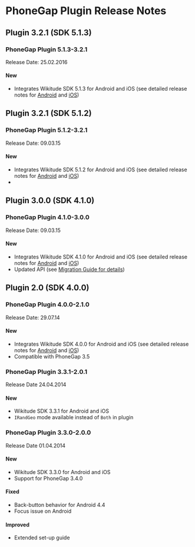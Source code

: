 # PhoneGap Plugin Release Notes
## Plugin 3.2.1 (SDK 5.1.3)
### PhoneGap Plugin 5.1.3-3.2.1
Release Date: 25.02.2016
#### New
- Integrates Wikitude SDK 5.1.3 for Android and iOS (see detailed release notes for <a href="http://www.wikitude.com/developer/documentation/android" target="_top">Android</a> and <a href="http://www.wikitude.com/developer/documentation/ios" target="_top">iOS</a>)
 

## Plugin 3.2.1 (SDK 5.1.2)
### PhoneGap Plugin 5.1.2-3.2.1
Release Date: 09.03.15
#### New
- Integrates Wikitude SDK 5.1.2 for Android and iOS (see detailed release notes for <a href="http://www.wikitude.com/developer/documentation/android" target="_top">Android</a> and <a href="http://www.wikitude.com/developer/documentation/ios" target="_top">iOS</a>)
- 
## Plugin 3.0.0 (SDK 4.1.0)
### PhoneGap Plugin 4.1.0-3.0.0
Release Date: 09.03.15
#### New
- Integrates Wikitude SDK 4.1.0 for Android and iOS (see detailed release notes for <a href="http://www.wikitude.com/developer/documentation/android" target="_top">Android</a> and <a href="http://www.wikitude.com/developer/documentation/ios" target="_top">iOS</a>)
- Updated API (see <a href="http://www.wikitude.com/external/doc/documentation/latest/phonegap/migration.html" target="_top">Migration Guide for details</a>)

## Plugin 2.0 (SDK 4.0.0)
### PhoneGap Plugin 4.0.0-2.1.0 
Release Date: 29.07.14

#### New
- Integrates Wikitude SDK 4.0.0 for Android and iOS (see detailed release notes for <a href="http://www.wikitude.com/developer/documentation/android" target="_top">Android</a> and <a href="http://www.wikitude.com/developer/documentation/ios" target="_top">iOS</a>)
- Compatible with PhoneGap 3.5

### PhoneGap Plugin 3.3.1-2.0.1 
Release Date 24.04.2014

#### New
- Wikitude SDK 3.3.1 for Android and iOS
- `IRandGeo` mode available instead of `Both` in plugin

### PhoneGap Plugin 3.3.0-2.0.0 
Release Date 01.04.2014

#### New
- Wikitude SDK 3.3.0 for Android and iOS
- Support for PhoneGap 3.4.0

#### Fixed
- Back-button behavior for Android 4.4
- Focus issue on Android

#### Improved
- Extended set-up guide 

